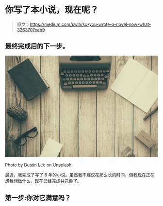 # 你写了本小说，现在呢？

> 原文：<https://medium.com/swlh/so-you-wrote-a-novel-now-what-3263707cab9>

## 最终完成后的下一步。

![](img/7c5f68d41e9474da91c35be2883eb6ef.png)

Photo by [Dustin Lee](https://unsplash.com/@dustinlee?utm_source=unsplash&utm_medium=referral&utm_content=creditCopyText) on [Unsplash](https://unsplash.com/search/photos/writing?utm_source=unsplash&utm_medium=referral&utm_content=creditCopyText)

最近，我完成了写了 6 年的小说。虽然我不建议花那么长的时间，但我现在正在想我想做什么，现在已经完成并完善了。

## 第一步:你对它满意吗？